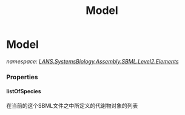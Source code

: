 ﻿---
title: Model
---

# Model
_namespace: [LANS.SystemsBiology.Assembly.SBML.Level2.Elements](N-LANS.SystemsBiology.Assembly.SBML.Level2.Elements.html)_






### Properties

#### listOfSpecies
在当前的这个SBML文件之中所定义的代谢物对象的列表
